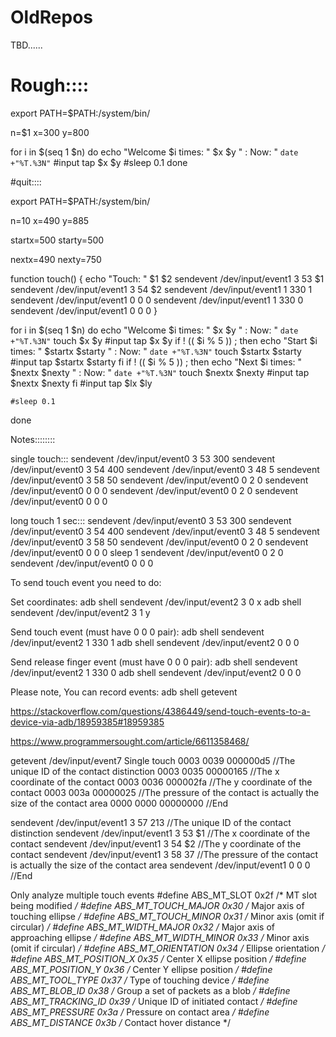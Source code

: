 # OldRepos
TBD......





# Rough::::

export PATH=$PATH:/system/bin/

n=$1
x=300
y=800

for i in $(seq 1 $n)
do
    echo "Welcome $i times: " $x $y " : Now: " `date +"%T.%3N"`
    #input tap $x $y 
    #sleep 0.1
done





#quit::::

export PATH=$PATH:/system/bin/

n=10
x=490
y=885

startx=500
starty=500

nextx=490
nexty=750

function touch()
{
    echo "Touch: " $1 $2
    sendevent /dev/input/event1 3 53 $1
    sendevent /dev/input/event1 3 54 $2
    sendevent /dev/input/event1 1 330 1
    sendevent /dev/input/event1 0 0 0
    sendevent /dev/input/event1 1 330 0
    sendevent /dev/input/event1 0 0 0
}

for i in $(seq 1 $n)
do
    echo "Welcome $i times: " $x $y " : Now: " `date +"%T.%3N"`
    touch $x $y
    #input tap $x $y
    if ! (( $i % 5 )) ; then
        echo "Start $i times: " $startx $starty " : Now: " `date +"%T.%3N"`
        touch $startx $starty
        #input tap $startx $starty
    fi
    if ! (( $i % 5 )) ; then
        echo "Next $i times: " $nextx $nexty " : Now: " `date +"%T.%3N"`
        touch $nextx $nexty
        #input tap $nextx $nexty
    fi
    #input tap $lx $ly 
    
    #sleep 0.1
done












Notes::::::::


single touch:::
sendevent /dev/input/event0 3 53 300
sendevent /dev/input/event0 3 54 400
sendevent /dev/input/event0 3 48 5
sendevent /dev/input/event0 3 58 50
sendevent /dev/input/event0 0 2 0
sendevent /dev/input/event0 0 0 0
sendevent /dev/input/event0 0 2 0
sendevent /dev/input/event0 0 0 0


long touch 1 sec:::
sendevent /dev/input/event0 3 53 300
sendevent /dev/input/event0 3 54 400
sendevent /dev/input/event0 3 48 5
sendevent /dev/input/event0 3 58 50
sendevent /dev/input/event0 0 2 0
sendevent /dev/input/event0 0 0 0
sleep 1
sendevent /dev/input/event0 0 2 0
sendevent /dev/input/event0 0 0 0



To send touch event you need to do:

Set coordinates:
adb shell sendevent /dev/input/event2 3 0 x
adb shell sendevent /dev/input/event2 3 1 y

Send touch event (must have 0 0 0 pair):
adb shell sendevent /dev/input/event2 1 330 1
adb shell sendevent /dev/input/event2 0 0 0

Send release finger event (must have 0 0 0 pair):
adb shell sendevent /dev/input/event2 1 330 0
adb shell sendevent /dev/input/event2 0 0 0

Please note, You can record events:
adb shell getevent

https://stackoverflow.com/questions/4386449/send-touch-events-to-a-device-via-adb/18959385#18959385


https://www.programmersought.com/article/6611358468/

getevent /dev/input/event7
Single touch
0003 0039 000000d5 //The unique ID of the contact distinction
0003 0035 00000165 //The x coordinate of the contact
0003 0036 000002fa //The y coordinate of the contact
0003 003a 00000025 //The pressure of the contact is actually the size of the contact area
0000 0000 00000000 //End

sendevent /dev/input/event1 3 57 213 //The unique ID of the contact distinction
sendevent /dev/input/event1 3 53 $1 //The x coordinate of the contact
sendevent /dev/input/event1 3 54 $2 //The y coordinate of the contact
sendevent /dev/input/event1 3 58 37 //The pressure of the contact is actually the size of the contact area
sendevent /dev/input/event1 0 0 0 //End




Only analyze multiple touch events
#define ABS_MT_SLOT 0x2f /* MT slot being modified */
#define ABS_MT_TOUCH_MAJOR 0x30 /* Major axis of touching ellipse */
#define ABS_MT_TOUCH_MINOR 0x31 /* Minor axis (omit if circular) */
#define ABS_MT_WIDTH_MAJOR 0x32 /* Major axis of approaching ellipse */
#define ABS_MT_WIDTH_MINOR 0x33 /* Minor axis (omit if circular) */
#define ABS_MT_ORIENTATION 0x34 /* Ellipse orientation */
#define ABS_MT_POSITION_X 0x35 /* Center X ellipse position */
#define ABS_MT_POSITION_Y 0x36 /* Center Y ellipse position */
#define ABS_MT_TOOL_TYPE 0x37 /* Type of touching device */
#define ABS_MT_BLOB_ID 0x38 /* Group a set of packets as a blob */
#define ABS_MT_TRACKING_ID 0x39 /* Unique ID of initiated contact */
#define ABS_MT_PRESSURE 0x3a /* Pressure on contact area */
#define ABS_MT_DISTANCE 0x3b /* Contact hover distance */
